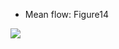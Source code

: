 - Mean flow: Figure14
<img src="https://cdn.mathpix.com/snip/images/Fw8oxntL4YwDw78dYMND9RGmWbduzsCl2RNtxyHAznc.original.fullsize.png" />

